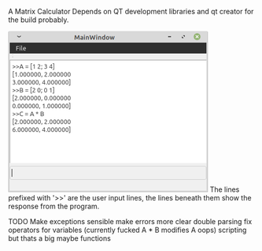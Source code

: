 A Matrix Calculator
Depends on QT development libraries and qt creator for the build probably.

![](screenshots/screenshot.png)
The lines prefixed with '>>' are the user input lines, the lines beneath them show the response from the program.

TODO
Make exceptions sensible
make errors more clear
double parsing
fix operators for variables (currently fucked A * B modifies A oops)
scripting but thats a big maybe
functions
